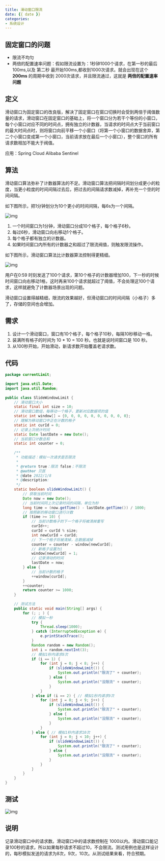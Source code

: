 ```yaml
---
title: 滑动窗口限流
date: {{ date }}
categories:
- 系统设计
---
```


## 固定窗口的问题

- 限流不均匀
- 两倍的配置速率问题：假如限流设置为：1秒钟1000个请求，在第一秒的最后100ms,以及 第二秒 最开始100ms,都收到1000次请求。就会出现在这个 **200ms** 的周期中收到 2000次请求，并且限流通过，这就是 **两倍的配置速率问题**

## 定义

滑动窗口为固定窗口的改良版，解决了固定窗口在窗口切换时会受到两倍于阈值数量的请求，滑动窗口在固定窗口的基础上，将一个窗口分为若干个等份的小窗口，每个小窗口对应不同的时间点，拥有独立的计数器，当请求的时间点大于当前窗口的最大时间点时，则将窗口向前平移一个小窗口（将第一个小窗口的数据舍弃，第二个小窗口变成第一个小窗口，当前请求放在最后一个小窗口），整个窗口的所有请求数相加不能大于阀值。

应用：Spring Cloud Alibaba Sentinel

## 算法

滑动窗口算法弥补了计数器算法的不足。滑动窗口算法把间隔时间划分成更小的粒度，当更小粒度的时间间隔过去后，把过去的间隔请求数减掉，再补充一个空的时间间隔。

如下图所示，把1分钟划分为10个更小的时间间隔，每6s为一个间隔。

![img](https://img-blog.csdnimg.cn/484d6db492fc4b3787c7547c04aceec3.png?x-oss-process=image/watermark,type_d3F5LXplbmhlaQ,shadow_50,text_Q1NETiBAY2hlbmdxaXVtaW5n,size_18,color_FFFFFF,t_70,g_se,x_16)

1. 一个时间窗口为1分钟，滑动窗口分成10个格子，每个格子6秒。
2. 每过6秒，滑动窗口向右移动1个格子。
3. 每个格子都有独立的计数器。
4. 如果时间窗口内所有的计数器之和超过了限流阀值，则触发限流操作。

如下图所示，滑动窗口算法比计数器算法控制得更精细。

![img](https://img-blog.csdnimg.cn/d97a661e9026411892b72b2b35248284.png?x-oss-process=image/watermark,type_d3F5LXplbmhlaQ,shadow_50,text_Q1NETiBAY2hlbmdxaXVtaW5n,size_19,color_FFFFFF,t_70,g_se,x_16)

用户在0:59 时刻发送了100个请求，第10个格子的计数器增加100，下一秒的时候时间窗口向右移动1格，这时再来100个请求就超过了阈值，不会处理这100个请求，这样就避免了计数器场景出现的问题。

滑动窗口设置得越精细，限流的效果越好，但滑动窗口的时间间隔（小格子）多了，存储的空间也会增加。

## 需求

1. 设计一个滑动窗口，窗口有10个格子，每个格子10秒，每隔10秒移动一格。
2. 装满所有格子的时间为 10 * 10 = 100 秒。也就是说时间窗口是 100 秒。
3. 从100秒开始，开始滑动，新请求数开始覆盖老请求数。

## 代码

```java
package currentLimit;
 
import java.util.Date;
import java.util.Random;
 
public class SlideWindowLimit {
    // 滑动窗口大小
    static final int size = 10;
    // 滑动窗口数组，每移动一个格子，更新对应数据项的值
    static int window[] = {0, 0, 0, 0, 0, 0, 0, 0, 0, 0};
    // 理解为移动窗口中正在计数的格子
    static int curId = 0;
    // 记录上次统计时间
    static Date lastDate = new Date();
    // 当前窗口计数总和
    static int counter = 0;
 
    /**
     * 功能描述：模拟一次请求是否限流
     *
     * @return true：限流 false；不限流
     * @author 贝医
     * @date 2022/1/8
     * @description:
     */
    static boolean slideWindowLimit() {
        // 获取当前时间
        Date now = new Date();
        // 当前时间同上次记录时间的间隔，单位为秒
        long time = (now.getTime() - lastDate.getTime()) / 1000;
        // 按照新的移动窗口进行计数
        if (time >= 10) {
            // 当前计数格子的下一个格子将被清掉重写
            curId++;
            curId = curId % size;
            int newCurId = curId;
            // 下一个格子将被清掉，总数据减掉
            counter = counter - window[newCurId];
            // 新格子设置为1
            window[newCurId] = 1;
            // 记录滑动的时间
            lastDate = now;
        } else {
            // 当前计数的格子
            ++window[curId];
        }
        ++counter;
        return counter >= 1000;
    }
 
    // 测试方法
    public static void main(String[] args) {
        for (; ; ) {
            // 模拟一秒
            try {
                Thread.sleep(1000);
            } catch (InterruptedException e) {
                e.printStackTrace();
            }
            Random random = new Random();
            int i = random.nextInt(3);
            // 模拟1秒内请求8次
            if (i == 1) {
                for (int j = 0; j < 8; j++) {
                    if (slideWindowLimit()) {
                        System.out.println("限流了" + counter);
                    } else {
                        System.out.println("没限流" + counter);
                    }
                }
            } else if (i == 2) { // 模拟1秒内请求9次
                for (int j = 0; j < 9; j++) {
                    if (slideWindowLimit()) {
                        System.out.println("限流了" + counter);
                    } else {
                        System.out.println("没限流" + counter);
                    }
                }
            } else { // 模拟1秒内请求10次
                for (int j = 0; j < 10; j++) {
                    if (slideWindowLimit()) {
                        System.out.println("限流了" + counter);
                    } else {
                        System.out.println("没限流" + counter);
                    }
                }
            }
        }
    }
}
```

## 测试

![img](https://img-blog.csdnimg.cn/b06e541712d546a1b3badd254b7b0373.png?x-oss-process=image/watermark,type_d3F5LXplbmhlaQ,shadow_50,text_Q1NETiBAY2hlbmdxaXVtaW5n,size_2,color_FFFFFF,t_70,g_se,x_16)

## 说明

记录滑动窗口中的请求数。滑动窗口中的请求数控制在 1000以内。滑动窗口能记录100秒的请求，所以如果每秒请求不超过10，不会限流。测试用例也是这样设计的，每秒模拟发送的请求为8次，9次，10次。从测试结果来看，符合预期。